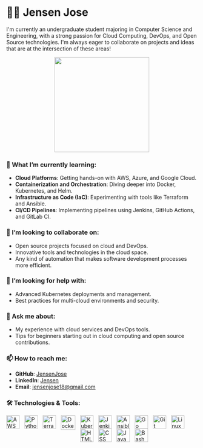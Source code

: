 # 🏄‍♂️ Jensen Jose 

I'm currently an undergraduate student majoring in Computer Science and Engineering, with a strong passion for Cloud Computing, DevOps, and Open Source technologies. I'm always eager to collaborate on projects and ideas that are at the intersection of these areas!

<div id="header" align="center">
  <img src="https://media.giphy.com/media/v1.Y2lkPTc5MGI3NjExMnU3b3RnemRqY3ZpNXNubGEyNXlhdXduMDBnem9veXB4ZTR0NWFzNyZlcD12MV9pbnRlcm5hbF9naWZfYnlfaWQmY3Q9Zw/RbDKaczqWovIugyJmW/giphy.gif" width="250"/>
</div>

### 🌱 What I’m currently learning:
- **Cloud Platforms**: Getting hands-on with AWS, Azure, and Google Cloud.
- **Containerization and Orchestration**: Diving deeper into Docker, Kubernetes, and Helm.
- **Infrastructure as Code (IaC)**: Experimenting with tools like Terraform and Ansible.
- **CI/CD Pipelines**: Implementing pipelines using Jenkins, GitHub Actions, and GitLab CI.

### 👯 I’m looking to collaborate on:
- Open source projects focused on cloud and DevOps.
- Innovative tools and technologies in the cloud space.
- Any kind of automation that makes software development processes more efficient.

### 🤔 I’m looking for help with:
- Advanced Kubernetes deployments and management.
- Best practices for multi-cloud environments and security.

### 💬 Ask me about:
- My experience with cloud services and DevOps tools.
- Tips for beginners starting out in cloud computing and open source contributions.

### 📫 How to reach me:
- **GitHub**: [JensenJose](https://github.com/JensenJose)
- **LinkedIn**: [Jensen](https://www.linkedin.com/in/jensenjose)
- **Email**: jensenjose18@gmail.com



### 🛠 Technologies & Tools:
<img align="left" alt="AWS" width="35px" style="padding-right:10px;" src="https://cdn.jsdelivr.net/gh/devicons/devicon@latest/icons/amazonwebservices/amazonwebservices-original-wordmark.svg" />
<img align="left" alt="Python" width="35px" style="padding-right:10px;" src="https://cdn.jsdelivr.net/gh/devicons/devicon@latest/icons/python/python-original.svg" />
<img align="left" alt="Terraform" width="35px" style="padding-right:10px;" src="https://cdn.jsdelivr.net/gh/devicons/devicon@latest/icons/terraform/terraform-original.svg" />
<img align="left" alt="Docker" width="38px" style="padding-right:10px;" src="https://cdn.jsdelivr.net/gh/devicons/devicon@latest/icons/docker/docker-original.svg" />
<img align="left" alt="Kubernetes" width="35px" style="padding-right:10px;" src="https://cdn.jsdelivr.net/gh/devicons/devicon@latest/icons/kubernetes/kubernetes-original.svg" />
<img align="left" alt="Jenkins" width="35px" style="padding-right:10px;" src="https://cdn.jsdelivr.net/gh/devicons/devicon/icons/jenkins/jenkins-original.svg" />
<img align="left" alt="Ansible" width="35px" style="padding-right:10px;" src="https://cdn.jsdelivr.net/gh/devicons/devicon/icons/ansible/ansible-original.svg" />
<img align="left" alt="Go" width="35px" style="padding-right:10px;" src="https://cdn.jsdelivr.net/gh/devicons/devicon@latest/icons/go/go-original.svg" />
<img align="left" alt="Git" width="35px" style="padding-right:10px;" src="https://cdn.jsdelivr.net/gh/devicons/devicon/icons/git/git-original.svg" />
<img align="left" alt="Linux" width="35px" style="padding-right:10px;" src="https://cdn.jsdelivr.net/gh/devicons/devicon/icons/linux/linux-original.svg" />
<img align="left" alt="HTML" width="35px" style="padding-right:10px;" src="https://cdn.jsdelivr.net/gh/devicons/devicon/icons/html5/html5-plain.svg" />
<img align="left" alt="CSS" width="35px" style="padding-right:10px;" src="https://cdn.jsdelivr.net/gh/devicons/devicon/icons/css3/css3-plain.svg" />
<img align="left" alt="JavaScript" width="35px" style="padding-right:10px;" src="https://cdn.jsdelivr.net/gh/devicons/devicon/icons/javascript/javascript-plain.svg" />
<img align="left" alt="Bash" width="35px" style="padding-right:10px;" src="https://cdn.jsdelivr.net/gh/devicons/devicon/icons/bash/bash-original.svg" />
<br/>

#

